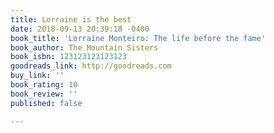 ```yaml
---
title: Lorraine is the best
date: 2018-09-13 20:39:18 -0400
book_title: 'Lorraine Monteiro: The life before the fame'
book_author: The Mountain Sisters
book_isbn: 123123123123123
goodreads_link: http://goodreads.com
buy_link: ''
book_rating: 10
book_review: ''
published: false

---
```

